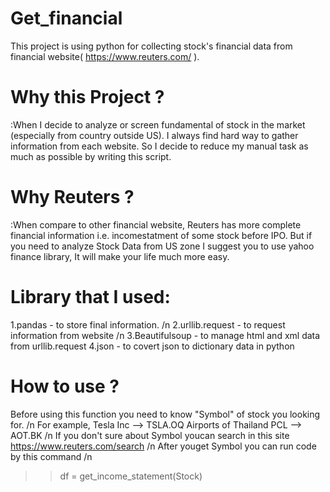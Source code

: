 # Get_financial
This project is using python for collecting stock's financial data from financial website( https://www.reuters.com/ ).

# Why this Project ?
:When I decide to analyze or screen fundamental of stock in the market (especially from country outside US). I always find hard way to gather information from each website.
So I decide to reduce my manual task as much as possible by writing this script.

# Why Reuters ?
:When compare to other financial website, Reuters has more complete financial information i.e. incomestatment of some stock before IPO.
But if you need to analyze Stock Data from US zone I suggest you to use yahoo finance library, It will make your life much more easy.

# Library that I used:
1.pandas - to store final information. /n
2.urllib.request - to request information from website /n
3.Beautifulsoup - to manage html and xml data from urllib.request
4.json - to covert json to dictionary data in python

# How to use ?
Before using this function you need to know "Symbol" of stock you looking for.
/n
For example, 
Tesla Inc --> TSLA.OQ
Airports of Thailand PCL --> AOT.BK
/n
If you don't sure about Symbol youcan search in this site https://www.reuters.com/search
/n
After youget Symbol you can run code by this command /n
>> df = get_income_statement(Stock)
